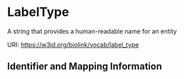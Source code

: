 # LabelType

A string that provides a human-readable name for an entity

URI: https://w3id.org/biolink/vocab/label_type







## Identifier and Mapping Information





